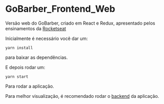 # GoBarber_Frontend_Web
Versão web do GoBarber, criado em React e Redux, apresentado pelos ensinamentos da [Rocketseat](http://rocketseat.com.br/)

Inicialmente é necessário você dar um:

```
yarn install
```
para baixar as dependências.

E depois rodar um:

```
yarn start
```
Para rodar a aplicação.

Para melhor visualização, é recomendado rodar o [backend](https://github.com/RenatoDTH/GoBarber_Backend) da aplicação.
